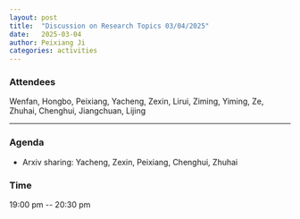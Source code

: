 ```yaml
---
layout: post
title:  "Discussion on Research Topics 03/04/2025"
date:   2025-03-04
author: Peixiang Ji
categories: activities
---
```


### Attendees

Wenfan, Hongbo, Peixiang, Yacheng, Zexin, Lirui, Ziming, Yiming, Ze, Zhuhai, Chenghui, Jiangchuan, Lijing

---

### Agenda

- Arxiv sharing: Yacheng, Zexin, Peixiang, Chenghui, Zhuhai

### Time

19:00 pm -- 20:30 pm
